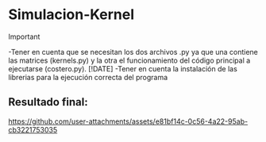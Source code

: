 # Simulacion-Kernel
>[!IMPORTANT]
>-Tener en cuenta que se necesitan los dos archivos .py ya que una contiene las matrices (kernels.py) y la otra el funcionamiento del código principal a ejecutarse (costero.py).
>[!DATE]
>-Tener en cuenta la instalación de las librerias para la ejecución correcta del programa

## Resultado final:
https://github.com/user-attachments/assets/e81bf14c-0c56-4a22-95ab-cb3221753035


